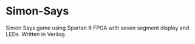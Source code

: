 # Simon-Says
Simon Says game using Spartan 6 FPGA with seven segment display and LEDs. Written in Verilog.
